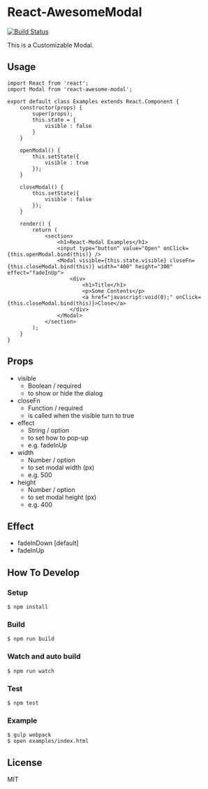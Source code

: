 # React-AwesomeModal
[![Build Status](https://travis-ci.org/shibe97/react-awesome-modal.svg?branch=master)](https://travis-ci.org/shibe97/react-awesome-modal)

This is a Customizable Modal.

## Usage
```
import React from 'react';
import Modal from 'react-awesome-modal';

export default class Examples extends React.Component {
    constructor(props) {
        super(props);
        this.state = {
            visible : false
        }
    }

    openModal() {
        this.setState({
            visible : true
        });
    }

    closeModal() {
        this.setState({
            visible : false
        });
    }

    render() {
        return (
            <section>
                <h1>React-Modal Examples</h1>
                <input type="button" value="Open" onClick={this.openModal.bind(this)} />
                <Modal visible={this.state.visible} closeFn={this.closeModal.bind(this)} width="400" height="300" effect="fadeInUp">
                    <div>
                        <h1>Title</h1>
                        <p>Some Contents</p>
                        <a href="javascript:void(0);" onClick={this.closeModal.bind(this)}>Close</a>
                    </div>
                </Modal>
            </section>
        );
    }
}
```

## Props
- visible
    - Boolean / required
    - to show or hide the dialog
- closeFn
    - Function / required
    - is called when the visible turn to true
- effect
    - String / option
    - to set how to pop-up
    - e.g. fadeInUp
- width
    - Number / option
    - to set modal width (px)
    - e.g. 500
- height
    - Number / option
    - to set modal height (px)
    - e.g. 400

## Effect
- fadeInDown [default]
- fadeInUp

## How To Develop
### Setup
```
$ npm install
```

### Build
```
$ npm run build
```

### Watch and auto build
```
$ npm run watch
```

### Test
```
$ npm test
```

### Example
```
$ gulp webpack
$ open examples/index.html
```

## License
MIT
